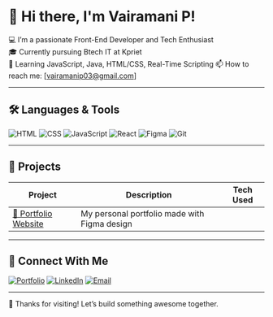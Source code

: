 # 👋 Hi there, I'm Vairamani P!

💻 I’m a passionate Front-End Developer and Tech Enthusiast  
🎓 Currently pursuing Btech IT at Kpriet  
🌱 Learning JavaScript, Java, HTML/CSS, Real-Time Scripting
📫 How to reach me: [vairamanip03@gmail.com]

---

## 🛠️ Languages & Tools

![HTML](https://img.shields.io/badge/-HTML5-E34F26?style=flat&logo=html5&logoColor=white)
![CSS](https://img.shields.io/badge/-CSS3-1572B6?style=flat&logo=css3)
![JavaScript](https://img.shields.io/badge/-JavaScript-F7DF1E?style=flat&logo=javascript&logoColor=black)
![React](https://img.shields.io/badge/-React-20232A?style=flat&logo=react)
![Figma](https://img.shields.io/badge/-Figma-F24E1E?style=flat&logo=figma&logoColor=white)
![Git](https://img.shields.io/badge/-Git-F05032?style=flat&logo=git&logoColor=white)

---

## 📂 Projects

| Project | Description | Tech Used |
|--------|-------------|-----------|
| [🎨 Portfolio Website](https://www.figma.com/design/riSYvoX7j5b6N7yzjfMiY4/Vairamani-Portfolio?node-id=0-1&t=DQ0m0RSxxV7V61mK-1) | My personal portfolio made with Figma design | 

---


## 🔗 Connect With Me

[![Portfolio](https://img.shields.io/badge/-Portfolio-000?style=flat&logo=figma&logoColor=white)](https://www.figma.com/design/riSYvoX7j5b6N7yzjfMiY4/Vairamani-Portfolio?node-id=0-1&t=DQ0m0RSxxV7V61mK-1)
[![LinkedIn](https://img.shields.io/badge/-LinkedIn-blue?style=flat&logo=linkedin)](https://www.linkedin.com/in/vairamanip20)
[![Email](https://img.shields.io/badge/-Email-c14438?style=flat&logo=gmail&logoColor=white)](vairamanip03@gmail.com)

---

🙌 Thanks for visiting! Let’s build something awesome together.


